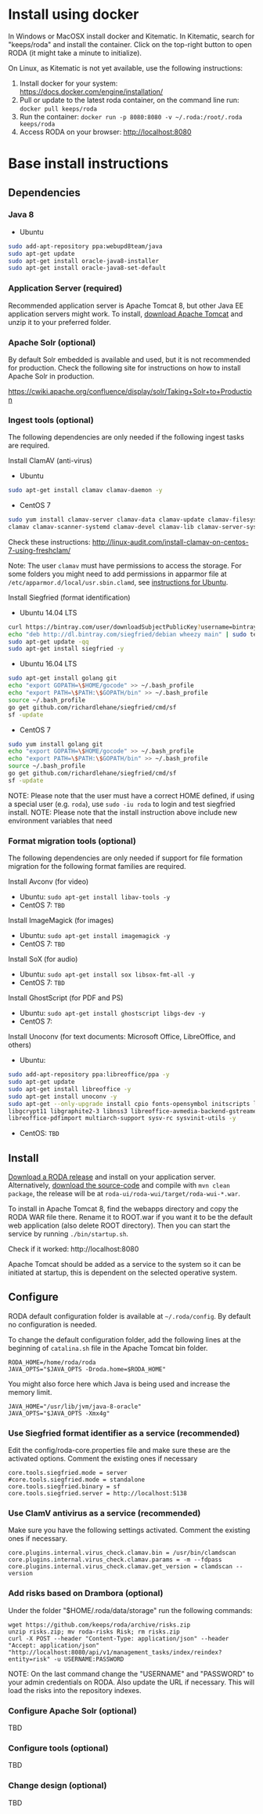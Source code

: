 # Install using docker

In Windows or MacOSX install docker and Kitematic. In Kitematic, search for "keeps/roda" and install the container. Click on the top-right button to open RODA (it might take a minute to initialize).

On Linux, as Kitematic is not yet available, use the following instructions:
1. Install docker for your system: https://docs.docker.com/engine/installation/
2. Pull or update to the latest roda container, on the command line run:  `docker pull keeps/roda`
3. Run the container: `docker run -p 8080:8080 -v ~/.roda:/root/.roda keeps/roda`
4. Access RODA on your browser: [http://localhost:8080](http://localhost:8080)

# Base install instructions

## Dependencies


### Java 8

* Ubuntu
```bash
sudo add-apt-repository ppa:webupd8team/java
sudo apt-get update
sudo apt-get install oracle-java8-installer
sudo apt-get install oracle-java8-set-default
```

### Application Server (required)
Recommended application server is Apache Tomcat 8, but other Java EE application servers might work.
To install, [download Apache Tomcat](http://tomcat.apache.org/) and unzip it to your preferred folder.

### Apache Solr (optional)

By default Solr embedded is available and used, but it is not recommended for production.
Check the following site for instructions on how to install Apache Solr in production.

https://cwiki.apache.org/confluence/display/solr/Taking+Solr+to+Production


### Ingest tools (optional)
The following dependencies are only needed if the following ingest tasks are required.

Install ClamAV (anti-virus)
* Ubuntu
```bash
sudo apt-get install clamav clamav-daemon -y
```
* CentOS 7
```bash
sudo yum install clamav-server clamav-data clamav-update clamav-filesystem \
clamav clamav-scanner-systemd clamav-devel clamav-lib clamav-server-systemd
```
Check these instructions: http://linux-audit.com/install-clamav-on-centos-7-using-freshclam/

Note: The user `clamav` must have permissions to access the storage. For some folders you might need to add permissions in apparmor file  at `/etc/apparmor.d/local/usr.sbin.clamd`, see [instructions for Ubuntu](https://help.ubuntu.com/community/AppArmor#Profile_customization).

Install Siegfried (format identification)
* Ubuntu 14.04 LTS
```bash
curl https://bintray.com/user/downloadSubjectPublicKey?username=bintray | sudo apt-key add -
echo "deb http://dl.bintray.com/siegfried/debian wheezy main" | sudo tee -a /etc/apt/sources.list
sudo apt-get update -qq
sudo apt-get install siegfried -y
```

* Ubuntu 16.04 LTS
```bash
sudo apt-get install golang git
echo "export GOPATH=\$HOME/gocode" >> ~/.bash_profile
echo "export PATH=\$PATH:\$GOPATH/bin" >> ~/.bash_profile
source ~/.bash_profile
go get github.com/richardlehane/siegfried/cmd/sf
sf -update
```

* CentOS 7
```bash
sudo yum install golang git
echo "export GOPATH=\$HOME/gocode" >> ~/.bash_profile
echo "export PATH=\$PATH:\$GOPATH/bin" >> ~/.bash_profile
source ~/.bash_profile
go get github.com/richardlehane/siegfried/cmd/sf
sf -update
```

NOTE: Please note that the user must have a correct HOME defined, if using a special user (e.g. `roda`), use `sudo -iu roda` to login and test siegfried install.
NOTE: Please note that the install instruction above include new environment variables that need

### Format migration tools (optional)
The following dependencies are only needed if support for file formation migration for the following format families are required.

Install Avconv (for video)
- Ubuntu: `sudo apt-get install libav-tools -y`
- CentOS 7: `TBD`

Install ImageMagick (for images)
- Ubuntu: `sudo apt-get install imagemagick -y`
- CentOS 7: `TBD`

Install SoX (for audio)
- Ubuntu: `sudo apt-get install sox libsox-fmt-all -y`
- CentOS 7: `TBD`

Install GhostScript (for PDF and PS)
- Ubuntu: `sudo apt-get install ghostscript libgs-dev -y`
- CentOS 7:

Install Unoconv (for text documents: Microsoft Office, LibreOffice, and others)
* Ubuntu:
```bash
sudo add-apt-repository ppa:libreoffice/ppa -y
sudo apt-get update
sudo apt-get install libreoffice -y
sudo apt-get install unoconv -y
sudo apt-get --only-upgrade install cpio fonts-opensymbol initscripts libc6 \
libgcrypt11 libgraphite2-3 libnss3 libreoffice-avmedia-backend-gstreamer \
libreoffice-pdfimport multiarch-support sysv-rc sysvinit-utils -y
```
* CentOS: `TBD`

## Install

[Download a RODA release](https://github.com/keeps/roda/releases) and install on your application server. Alternatively, [download the source-code](https://github.com/keeps/roda) and compile with `mvn clean package`, the release will be at `roda-ui/roda-wui/target/roda-wui-*.war`.

To install in Apache Tomcat 8, find the webapps directory and copy the RODA WAR file there. Rename it to ROOT.war if you want it to be the default web application (also delete ROOT directory).
Then you can start the service by running `./bin/startup.sh`.

Check if it worked: http://localhost:8080

Apache Tomcat should be added as a service to the system so it can be initiated at startup, this is dependent on the selected operative system.

## Configure

RODA default configuration folder is available at `~/.roda/config`.
By default no configuration is needed.

To change the default configuration folder, add the following lines at the beginning of `catalina.sh` file in the Apache Tomcat bin folder.

```
RODA_HOME=/home/roda/roda
JAVA_OPTS="$JAVA_OPTS -Droda.home=$RODA_HOME"
```

You might also force here which Java is being used and increase the memory limit.
```
JAVA_HOME="/usr/lib/jvm/java-8-oracle"
JAVA_OPTS="$JAVA_OPTS -Xmx4g"
```

### Use Siegfried format identifier as a service (recommended)

Edit the config/roda-core.properties file and make sure these are the activated options. Comment the existing ones if necessary

```
core.tools.siegfried.mode = server
#core.tools.siegfried.mode = standalone
core.tools.siegfried.binary = sf
core.tools.siegfried.server = http://localhost:5138
```

### Use ClamV antivirus as a service (recommended)

Make sure you have the following settings activated. Comment the existing ones if necessary.

```
core.plugins.internal.virus_check.clamav.bin = /usr/bin/clamdscan
core.plugins.internal.virus_check.clamav.params = -m --fdpass
core.plugins.internal.virus_check.clamav.get_version = clamdscan --version
```

### Add risks based on Drambora (optional)


Under the folder "$HOME/.roda/data/storage" run the following commands:

```
wget https://github.com/keeps/roda/archive/risks.zip
unzip risks.zip; mv roda-risks Risk; rm risks.zip
curl -X POST --header "Content-Type: application/json" --header "Accept: application/json" "http://localhost:8080/api/v1/management_tasks/index/reindex?entity=risk" -u USERNAME:PASSWORD
```
NOTE: On the last command change the "USERNAME" and "PASSWORD" to your admin credentials on RODA. Also update the URL if necessary. This will load the risks into the repository indexes.

### Configure Apache Solr (optional)

TBD

### Configure tools (optional)

TBD

### Change design (optional)

TBD
